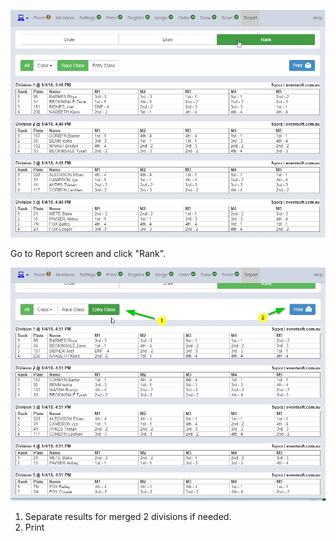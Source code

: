 

![image](Checking-and-Printing-Results-assets/image1.webp)

Go to Report screen and click "Rank".

![image](Checking-and-Printing-Results-assets/image2.webp)

1. Separate results for merged 2 divisions if needed.
2. Print

